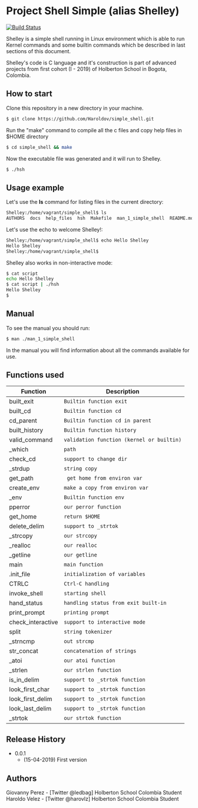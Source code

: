# Project Shell Simple (alias Shelley)

[![Build Status](https://travis-ci.org/joemccann/dillinger.svg?branch=master)](https://travis-ci.org/joemccann/dillinger)

Shelley is a simple shell running in Linux environment which is able to run Kernel commands and some builtin commands 
which be described in last sections of this document.

Shelley's code is C language and it's construction is part of advanced projects from first cohort (I - 2019) of Holberton School in Bogota, Colombia.

## How to start

Clone this repository in a new directory in your machine. 

```sh
$ git clone https://github.com/Haroldov/simple_shell.git
```

Run the "make" command to compile all the c files and copy help files in $HOME directory

```sh
$ cd simple_shell && make
```

Now the executable file <hsh> was generated and it will run to Shelley.
   
```sh
$ ./hsh
```

## Usage example

Let's use the <b>ls</b> command for listing files in the current directory:

```sh
Shelley:/home/vagrant/simple_shell$ ls
AUTHORS  docs  help_files  hsh	Makefile  man_1_simple_shell  README.md  source
```

Let's use the echo to welcome Shelley!:

```sh
Shelley:/home/vagrant/simple_shell$ echo Hello Shelley
Hello Shelley
Shelley:/home/vagrant/simple_shell$ 
```

Shelley also works in non-interactive mode:

```sh
$ cat script
echo Hello Shelley
$ cat script | ./hsh
Hello Shelley
$
```

## Manual

To see the manual you should run:

```sh
$ man ./man_1_simple_shell
```

In the manual you will find information about all the commands available for use.

## Functions used

| Function | Description |
| ------ | ------ |
| built_exit | `Builtin function exit` |
| built_cd | `Builtin function cd` |
| cd_parent | `Builtin function cd in parent` |
| built_history | `Builtin function history `  |
| valid_command | `validation function (kernel or builtin)` |
| \_which | `path` |
| check_cd | `support to change dir` |
| \_strdup | `string copy` |
| get_path | ` get home from environ var`  |
| create_env | `make a copy from environ var` |
| \_env | `Builtin function env` |
| pperror | `our perror function` |
| get_home | `return $HOME` |
| delete_delim | `support to _strtok`  |
| \_strcopy | `our strcopy` |
| \_realloc | `our realloc` |
| \_getline | `our getline` |
| main | `main function` |
| .init_file | `initialization of variables`  |
| CTRLC | `Ctrl-C handling` |
| invoke_shell | `starting shell` |
| hand_status | `handling status from exit built-in` |
| print_prompt | `printing prompt ` |
| check_interactive | `support to interactive mode` |
| split | `string tokenizer`  |
| \_strncmp | `out strcmp` |
| str_concat | `concatenation of strings` |
| \_atoi | `our atoi function` |
| \_strlen | `our strlen function` |
| is_in_delim | `support to _strtok function` |
| look_first_char | `support to _strtok function`  |
| look_first_delim | `support to _strtok function` |
| look_last_delim | `support to _strtok function` |
| \_strtok | `our strtok function` |

## Release History

* 0.0.1
    * (15-04-2019) First version

## Authors

Giovanny Perez - [Twitter @ledbag] Holberton School Colombia Student
Haroldo Velez - [Twitter @harovlz] Holberton School Colombia Student
